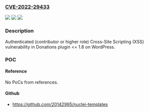 ### [CVE-2022-29433](https://cve.mitre.org/cgi-bin/cvename.cgi?name=CVE-2022-29433)
![](https://img.shields.io/static/v1?label=Product&message=Donations%20(WordPress%20plugin)&color=blue)
![](https://img.shields.io/static/v1?label=Version&message=%3C%3D%201.8%3C%3D%201.8%20&color=brighgreen)
![](https://img.shields.io/static/v1?label=Vulnerability&message=CWE-79%20Cross-site%20Scripting%20(XSS)&color=brighgreen)

### Description

Authenticated (contributor or higher role) Cross-Site Scripting (XSS) vulnerability in Donations plugin <= 1.8 on WordPress.

### POC

#### Reference
No PoCs from references.

#### Github
- https://github.com/20142995/nuclei-templates

